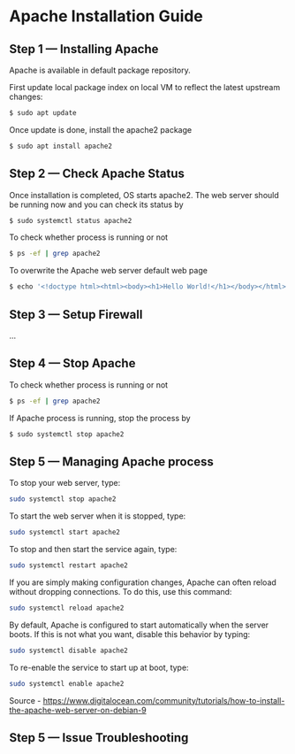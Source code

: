 # Apache Installation Guide

## Step 1 — Installing Apache

Apache is available in default package repository.

First update local package index on local VM to reflect the latest upstream changes:

```sh
$ sudo apt update
```

Once update is done, install the apache2 package

```sh
$ sudo apt install apache2
```

## Step 2 — Check Apache Status

Once installation is completed, OS starts apache2. The web server should be running now and you can check its status by 

```sh
$ sudo systemctl status apache2
```

To check whether process is running or not
```sh
$ ps -ef | grep apache2
```

To overwrite the Apache web server default web page
```sh
$ echo '<!doctype html><html><body><h1>Hello World!</h1></body></html>' | sudo tee /var/www/html/index.html
```

## Step 3 — Setup Firewall

...

## Step 4 — Stop Apache 

To check whether process is running or not
```sh
$ ps -ef | grep apache2
```

If Apache process is running, stop the process by

```sh
$ sudo systemctl stop apache2
```

## Step 5 — Managing Apache process

To stop your web server, type:
```sh
sudo systemctl stop apache2
```

To start the web server when it is stopped, type:
```sh
sudo systemctl start apache2
```

To stop and then start the service again, type:
```sh
sudo systemctl restart apache2
```

If you are simply making configuration changes, Apache can often reload without dropping connections. To do this, use this command:
```sh
sudo systemctl reload apache2
```

By default, Apache is configured to start automatically when the server boots. If this is not what you want, disable this behavior by typing:
```sh
sudo systemctl disable apache2
```

To re-enable the service to start up at boot, type:
```sh
sudo systemctl enable apache2
```

Source - https://www.digitalocean.com/community/tutorials/how-to-install-the-apache-web-server-on-debian-9

## Step 5 — Issue Troubleshooting
